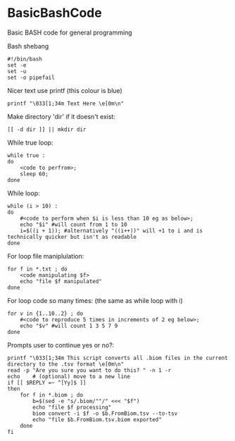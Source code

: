 # BasicBashCode
Basic BASH code for general programming


Bash shebang

    #!/bin/bash
    set -e
    set -u
    set -o pipefail
    
Nicer text use printf (this colour is blue)

    printf "\033[1;34m Text Here \e[0m\n"

Make directory 'dir' if it doesn't exist:

    [[ -d dir ]] || mkdir dir

While true loop:

    while true :
    do
        <code to perfrom>;
        sleep 60;
    done
    
While loop:

    while (i > 10) :
    do
        #<code to perform when $i is less than 10 eg as below>;
        echo "$i" #will count from 1 to 10
        i=$((i + 1)); #alternatively "((i++))" will +1 to i and is technically quicker but isn't as readable
    done

For loop file maniplulation:

    for f in *.txt ; do
        <code manipulating $f>
        echo "file $f manipulated"
    done
    
For loop code so many times: (the same as while loop with i)
    
    for v in {1..10..2} ; do
        #<code to reproduce 5 times in increments of 2 eg below>;
        echo "$v" #will count 1 3 5 7 9
    done

Prompts user to continue yes or no?:

    printf "\033[1;34m This script converts all .biom files in the current directory to the .tsv format \e[0m\n"
    read -p "Are you sure you want to do this? " -n 1 -r
    echo    # (optional) move to a new line
    if [[ $REPLY =~ ^[Yy]$ ]]
    then
        for f in *.biom ; do
            b=$(sed -e "s/.biom/""/" <<< "$f")
            echo "file $f processing"
            biom convert -i $f -o $b.FromBiom.tsv --to-tsv
            echo "file $b.FromBiom.tsv.biom exported"
        done
    fi
